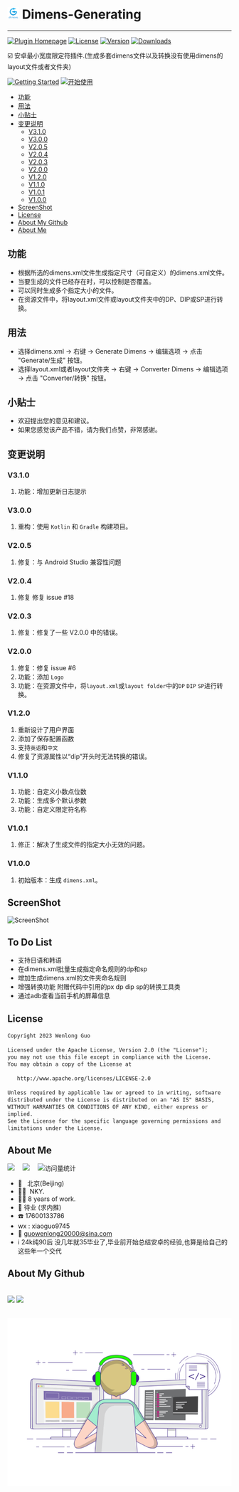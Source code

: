 # <img src="https://raw.githubusercontent.com/Wenlong-Guo/open-assets/main/img/blog/pluginIcon.svg" style="width: 26px"> Dimens-Generating

---

[![Plugin Homepage][badge:plugin-homepage]][plugin-homepage]
[![License][license-img]][license]
[![Version][version-img]][plugin]
[![Downloads][badge:downloads]][plugin-homepage]

:ballot_box_with_check: 安卓最小宽度限定符插件.(生成多套dimens文件以及转换没有使用dimens的layout文件或者文件夹)

[![Getting Started][badge:get-started-en]][get-started-en]
[![开始使用][badge:get-started-zh]][get-started-zh]

[//]: # ([![はじめに][badge:get-started-jp]][get-started-ja])

[//]: # ([![시작하기][badge:get-started-ko]][get-started-ko])

- [功能](#功能)
- [用法](#用法)
- [小贴士](#小贴士)
- [变更说明](#变更说明)
  - [V3.1.0](#V310)
  - [V3.0.0](#V300)
  - [V2.0.5](#V205)
  - [V2.0.4](#V204)
  - [V2.0.3](#V203)
  - [V2.0.0](#V200)
  - [V1.2.0](#V120)
  - [V1.1.0](#V110)
  - [V1.0.1](#V101)
  - [V1.0.0](#V100)
- [ScreenShot](#ScreenShot)
- [License](#License)
- [About My Github](#About-My-Github)
- [About Me](#About-Me)

## 功能

* 根据所选的dimens.xml文件生成指定尺寸（可自定义）的dimens.xml文件。
* 当要生成的文件已经存在时，可以控制是否覆盖。
* 可以同时生成多个指定大小的文件。
* 在资源文件中，将layout.xml文件或layout文件夹中的DP、DIP或SP进行转换。

## 用法

* 选择dimens.xml -> 右键 -> Generate Dimens -> 编辑选项 -> 点击 "Generate/生成" 按钮。
* 选择layout.xml或者layout文件夹 -> 右键 -> Converter Dimens -> 编辑选项 -> 点击 "Converter/转换" 按钮。

## 小贴士

* 欢迎提出您的意见和建议。
* 如果您感觉该产品不错，请为我们点赞，非常感谢。

## 变更说明

### V3.1.0
1. 功能：增加更新日志提示

### V3.0.0
1. 重构：使用 `Kotlin` 和 `Gradle` 构建项目。

### V2.0.5
1. 修复：与 Android Studio 兼容性问题

### V2.0.4
1. 修复 修复 issue #18

### V2.0.3
1. 修复：修复了一些 V2.0.0 中的错误。

### V2.0.0
1. 修复：修复 issue #6
2. 功能：添加 `Logo`
3. 功能：在资源文件中，将`layout.xml`或`layout folder`中的`DP` `DIP` `SP`进行转换。

### V1.2.0
1. 重新设计了用户界面
2. 添加了保存配置函数
3. 支持`英语`和`中文`
4. 修复了资源属性以“dip”开头时无法转换的错误。

### V1.1.0
1. 功能：自定义小数点位数
2. 功能：生成多个默认参数
3. 功能：自定义限定符名称

### V1.0.1
1. 修正：解决了生成文件的指定大小无效的问题。

### V1.0.0
1. 初始版本：生成 `dimens.xml`。

## ScreenShot

![ScreenShot](https://plugins.jetbrains.com/files/11290/screenshot_19610.png)

## To Do List

* 支持日语和韩语
* 在dimens.xml批量生成指定命名规则的dp和sp
* 增加生成dimens.xml的文件夹命名规则
* 增强转换功能 附赠代码中引用的px dp dip sp的转换工具类
* 通过adb查看当前手机的屏幕信息

License
-------

    Copyright 2023 Wenlong Guo

    Licensed under the Apache License, Version 2.0 (the "License");
    you may not use this file except in compliance with the License.
    You may obtain a copy of the License at

       http://www.apache.org/licenses/LICENSE-2.0

    Unless required by applicable law or agreed to in writing, software
    distributed under the License is distributed on an "AS IS" BASIS,
    WITHOUT WARRANTIES OR CONDITIONS OF ANY KIND, either express or implied.
    See the License for the specific language governing permissions and
    limitations under the License.

## About Me
<div align="left">
    <a href="https://juejin.cn/user/3931509310370701/posts"><img src="https://img.shields.io/badge/Website-掘金-blue" /></a>&emsp;
<!--     <a href="https://twitter.com/sun0225SUN/"><img src="https://img.shields.io/badge/Twitter-推特-blue" /></a>&emsp; -->
<!--     <a href="https://www.youtube.com/@sun0225SUN"><img src="https://img.shields.io/badge/YouTube-油管-c32136" /></a>&emsp; -->
<!--     <a href="https://box.sunguoqi.com/weixin_mp"><img src="https://img.shields.io/badge/WeChat-微信-07c160" /></a>&emsp; -->
    <a href="https://space.bilibili.com/321426902"><img src="https://img.shields.io/badge/Bilibili-B站-ff69b4" /></a>&emsp;
<!--     <a href="https://blog.csdn.net/weixin_50915462/"><img src="https://img.shields.io/badge/CSDN-论坛-c32136" /></a>&emsp; -->
<!--     <a href="https://www.zhihu.com/people/sunguoqi/"><img src="https://img.shields.io/badge/Zhihu-知乎-blue" /></a>&emsp; -->
    <!-- visitor statistics logo 访客数统计徽标 -->
    <img src="https://komarev.com/ghpvc/?username=Wenlong-Guo&label=Views&color=0e75b6&style=flat" alt="访问量统计" />
    <!--  <img src="https://visitor-badge.glitch.me/badge?page_id=sun0225SUN" alt="访客统计" /> -->
</div>

- 📍 &nbsp;&nbsp;北京(Beijing)
- 👨‍🎓 &nbsp;NKY.
- 👩‍💻 8 years of work.
- 🏢 待业 (求内推)
- ☎️ 17600133786
- wx : xiaoguo9745
- 📧  [guowenlong20000@sina.com](mailto:guowenlong20000@sina.com)
- ℹ️ 24k纯90后 没几年就35毕业了,毕业前开始总结安卓的经验,也算是给自己的这些年一个交代

## About My Github

<br/> 
<div align="left">
<img height='170' src="https://github-readme-stats.vercel.app/api/top-langs/?username=Wenlong-Guo&layout=compact&langs_count=8&theme=cobalt" align="center" />
<img height='170' src="https://github-readme-stats.vercel.app/api?username=Wenlong-Guo&show_icons=true&theme=cobalt" align="center" />
</div>
<br></br>
<img  alt="GIF" src="https://raw.githubusercontent.com/Wenlong-Guo/open-assets/main/img/blog/gif3.gif"/>

[license-img]: https://img.shields.io/badge/License-MIT-blue.svg
[license]: https://github.com/Wenlong-Guo/Dimens-Generating/blob/master/LICENSE
[version-img]: https://img.shields.io/badge/Jetbrains%20Plugins-V2.0.5-blue.svg
[plugin]: https://plugins.jetbrains.com/plugin/11290

[badge:plugin-homepage]: https://img.shields.io/badge/plugin--homepage-Dimens--Generating-blue
[badge:downloads]: https://img.shields.io/jetbrains/plugin/d/11290.svg?style=flat-square&colorB=blue

[plugin-homepage]: https://plugins.jetbrains.com/plugin/11290-dimens-generating
[dimens-generating-plugin]: https://plugins.jetbrains.com/plugin/11290-dimens-generating
[plugin-homepage]: https://plugins.jetbrains.com/plugin/8579-translation

[badge:get-started-en]: https://img.shields.io/badge/Get%20Started-English-4CAF50?style=flat-square
[badge:get-started-zh]: https://img.shields.io/badge/%E5%BC%80%E5%A7%8B%E4%BD%BF%E7%94%A8-%E4%B8%AD%E6%96%87-2196F3?style=flat-square
[badge:get-started-jp]: https://img.shields.io/badge/%E3%81%AF%E3%81%98%E3%82%81%E3%81%AB-%E6%97%A5%E6%9C%AC%E8%AA%9E-009688?style=flat-square
[badge:get-started-ko]: https://img.shields.io/badge/%EC%8B%9C%EC%9E%91%ED%95%98%EA%B8%B0-%ED%95%9C%EA%B5%AD%EC%96%B4-7CB342?style=flat-square

[get-started-en]: https://github.com/Wenlong-Guo/Dimens-Generating/blob/master/README.md
[get-started-zh]: https://github.com/Wenlong-Guo/Dimens-Generating/blob/master/README-zh.md
[get-started-ja]: https://github.com/Wenlong-Guo/Dimens-Generating/blob/master/README-ja.md
[get-started-ko]: https://github.com/Wenlong-Guo/Dimens-Generating/blob/master/README-ko.md

